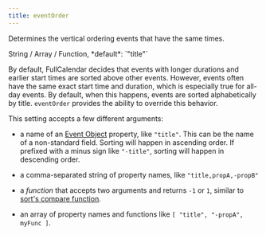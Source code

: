 ```yaml
---
title: eventOrder
---
```


Determines the vertical ordering events that have the same times.

<div class='spec' markdown='1'>
String / Array / Function, *default*: `"title"`
</div>

By default, FullCalendar decides that events with longer durations and earlier start times are sorted above other events. However, events often have the same exact start time and duration, which is especially true for all-day events. By default, when this happens, events are sorted alphabetically by title. `eventOrder` provides the ability to override this behavior.

This setting accepts a few different arguments:

- a name of an [Event Object](event-object) property, like `"title"`.
  This can be the name of a non-standard field.
  Sorting will happen in ascending order.
  If prefixed with a minus sign like `"-title"`, sorting will happen in descending order.

- a comma-separated string of property names, like `"title,propA,-propB"`

- a *function* that accepts two arguments and returns `-1` or `1`, similar to
  [sort's compare function](https://developer.mozilla.org/en-US/docs/Web/JavaScript/Reference/Global_Objects/Array/sort).

- an array of property names and functions
  like `[ "title", "-propA", myFunc ]`.
